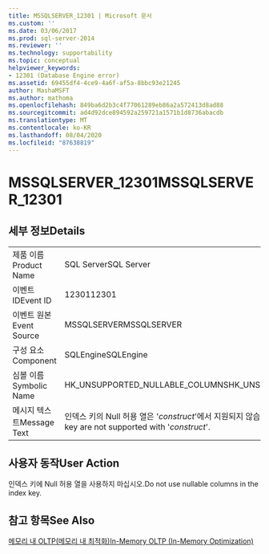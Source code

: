 ```yaml
---
title: MSSQLSERVER_12301 | Microsoft 문서
ms.custom: ''
ms.date: 03/06/2017
ms.prod: sql-server-2014
ms.reviewer: ''
ms.technology: supportability
ms.topic: conceptual
helpviewer_keywords:
- 12301 (Database Engine error)
ms.assetid: 69455df4-4ce9-4a6f-af5a-8bbc93e21245
author: MashaMSFT
ms.author: mathoma
ms.openlocfilehash: 849ba6d2b3c4f77061289eb86a2a572413d8ad88
ms.sourcegitcommit: ad4d92dce894592a259721a1571b1d8736abacdb
ms.translationtype: MT
ms.contentlocale: ko-KR
ms.lasthandoff: 08/04/2020
ms.locfileid: "87638819"
---
```

# <a name="mssqlserver_12301"></a><span data-ttu-id="005f0-102">MSSQLSERVER_12301</span><span class="sxs-lookup"><span data-stu-id="005f0-102">MSSQLSERVER_12301</span></span>
    
## <a name="details"></a><span data-ttu-id="005f0-103">세부 정보</span><span class="sxs-lookup"><span data-stu-id="005f0-103">Details</span></span>  
  
|||  
|-|-|  
|<span data-ttu-id="005f0-104">제품 이름</span><span class="sxs-lookup"><span data-stu-id="005f0-104">Product Name</span></span>|<span data-ttu-id="005f0-105">SQL Server</span><span class="sxs-lookup"><span data-stu-id="005f0-105">SQL Server</span></span>|  
|<span data-ttu-id="005f0-106">이벤트 ID</span><span class="sxs-lookup"><span data-stu-id="005f0-106">Event ID</span></span>|<span data-ttu-id="005f0-107">12301</span><span class="sxs-lookup"><span data-stu-id="005f0-107">12301</span></span>|  
|<span data-ttu-id="005f0-108">이벤트 원본</span><span class="sxs-lookup"><span data-stu-id="005f0-108">Event Source</span></span>|<span data-ttu-id="005f0-109">MSSQLSERVER</span><span class="sxs-lookup"><span data-stu-id="005f0-109">MSSQLSERVER</span></span>|  
|<span data-ttu-id="005f0-110">구성 요소</span><span class="sxs-lookup"><span data-stu-id="005f0-110">Component</span></span>|<span data-ttu-id="005f0-111">SQLEngine</span><span class="sxs-lookup"><span data-stu-id="005f0-111">SQLEngine</span></span>|  
|<span data-ttu-id="005f0-112">심볼 이름</span><span class="sxs-lookup"><span data-stu-id="005f0-112">Symbolic Name</span></span>|<span data-ttu-id="005f0-113">HK_UNSUPPORTED_NULLABLE_COLUMNS</span><span class="sxs-lookup"><span data-stu-id="005f0-113">HK_UNSUPPORTED_NULLABLE_COLUMNS</span></span>|  
|<span data-ttu-id="005f0-114">메시지 텍스트</span><span class="sxs-lookup"><span data-stu-id="005f0-114">Message Text</span></span>|<span data-ttu-id="005f0-115">인덱스 키의 Null 허용 열은 '*construct*'에서 지원되지 않습니다.</span><span class="sxs-lookup"><span data-stu-id="005f0-115">Nullable columns in the index key are not supported with '*construct*'.</span></span>|  
  
## <a name="user-action"></a><span data-ttu-id="005f0-116">사용자 동작</span><span class="sxs-lookup"><span data-stu-id="005f0-116">User Action</span></span>  
 <span data-ttu-id="005f0-117">인덱스 키에 Null 허용 열을 사용하지 마십시오.</span><span class="sxs-lookup"><span data-stu-id="005f0-117">Do not use nullable columns in the index key.</span></span>  
  
## <a name="see-also"></a><span data-ttu-id="005f0-118">참고 항목</span><span class="sxs-lookup"><span data-stu-id="005f0-118">See Also</span></span>  
 [<span data-ttu-id="005f0-119">메모리 내 OLTP&#40;메모리 내 최적화&#41;</span><span class="sxs-lookup"><span data-stu-id="005f0-119">In-Memory OLTP &#40;In-Memory Optimization&#41;</span></span>](../in-memory-oltp/in-memory-oltp-in-memory-optimization.md)  
  
  
